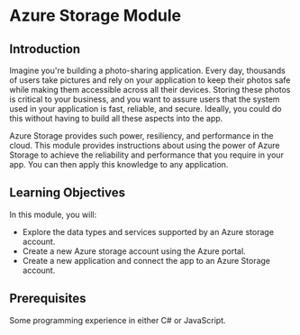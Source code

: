 # Azure Storage Module

## Introduction

Imagine you're building a photo-sharing application. Every day, thousands of users take pictures and rely on your application to keep their photos safe while making them accessible across all their devices. Storing these photos is critical to your business, and you want to assure users that the system used in your application is fast, reliable, and secure. Ideally, you could do this without having to build all these aspects into the app.

Azure Storage provides such power, resiliency, and performance in the cloud. This module provides instructions about using the power of Azure Storage to achieve the reliability and performance that you require in your app. You can then apply this knowledge to any application.

## Learning Objectives

In this module, you will:

- Explore the data types and services supported by an Azure storage account.
- Create a new Azure storage account using the Azure portal.
- Create a new application and connect the app to an Azure Storage account.

## Prerequisites

Some programming experience in either C# or JavaScript.
